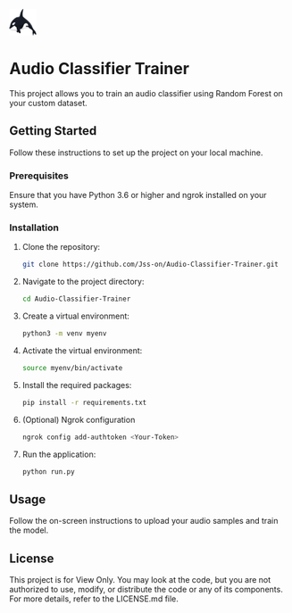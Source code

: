 ![Logo](./app/static/LOGO.png)

# Audio Classifier Trainer

This project allows you to train an audio classifier using Random Forest on your custom dataset.

## Getting Started

Follow these instructions to set up the project on your local machine.

### Prerequisites

Ensure that you have Python 3.6 or higher and ngrok installed on your system.

### Installation


1. Clone the repository:
   ```bash
   git clone https://github.com/Jss-on/Audio-Classifier-Trainer.git
   ```

2. Navigate to the project directory:
   ```bash
   cd Audio-Classifier-Trainer
   ```

3. Create a virtual environment:
   ```bash
   python3 -m venv myenv
   ```

4. Activate the virtual environment:
   ```bash
   source myenv/bin/activate
   ```

5. Install the required packages:
   ```bash
   pip install -r requirements.txt
   ```
6. (Optional) Ngrok configuration
   ```bash
   ngrok config add-authtoken <Your-Token>
   ```
7. Run the application:
   ```bash
   python run.py
   ```

## Usage

Follow the on-screen instructions to upload your audio samples and train the model.

## License

This project is for View Only. You may look at the code, but you are not authorized to use, modify, or distribute the code or any of its components. For more details, refer to the LICENSE.md file.